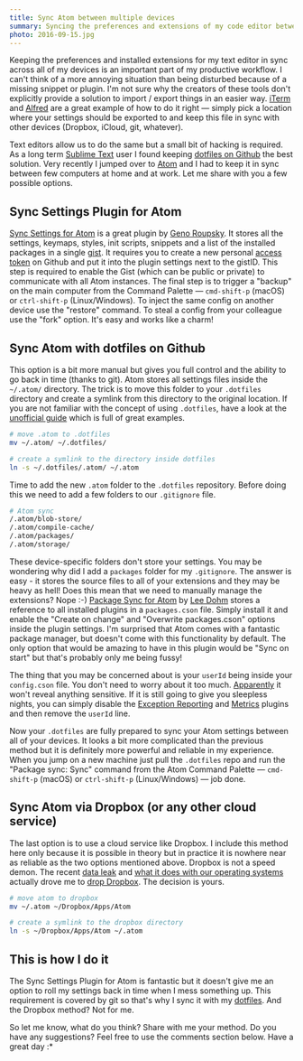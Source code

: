 ```yaml
---
title: Sync Atom between multiple devices
summary: Syncing the preferences and extensions of my code editor between all of my devices is part of my productive workflow. Here are a few methods to do it with Atom.
photo: 2016-09-15.jpg
---
```


Keeping the preferences and installed extensions for my text editor in sync across all of my devices is an important part of my productive workflow. I can't think of a more annoying situation than being disturbed because of a missing snippet or plugin. I'm not sure why the creators of these tools don't explicitly provide a solution to import / export things in an easier way. [iTerm](https://www.iterm2.com/) and [Alfred](https://www.alfredapp.com/) are a great example of how to do it right — simply pick a location where your settings should be exported to and keep this file in sync with other devices (Dropbox, iCloud, git, whatever).

Text editors allow us to do the same but a small bit of hacking is required. As a long term [Sublime Text](https://www.sublimetext.com/) user I found keeping [dotfiles on Github](https://dotfiles.github.io/) the best solution. Very recently I jumped over to [Atom](https://atom.io/) and I had to keep it in sync between few computers at home and at work. Let me share with you a few possible options.

## Sync Settings Plugin for Atom

[Sync Settings for Atom](https://atom.io/packages/sync-settings) is a great plugin by [Geno Roupsky](https://github.com/groupsky). It stores all the settings, keymaps, styles, init scripts, snippets and a list of the installed packages in a single [gist](https://gist.github.com/). It requires you to create a new personal [access token](https://github.com/settings/tokens/new) on Github and put it into the plugin settings next to the gistID. This step is required to enable the Gist (which can be public or private) to communicate with all Atom instances. The final step is to trigger a "backup" on the main computer from the Command Palette — `cmd-shift-p` (macOS) or `ctrl-shift-p` (Linux/Windows). To inject the same config on another device use the "restore" command. To steal a config from your colleague use the "fork" option. It's easy and works like a charm!

## Sync Atom with dotfiles on Github

This option is a bit more manual but gives you full control and the ability to go back in time (thanks to git). Atom stores all settings files inside the `~/.atom/` directory. The trick is to move this folder to your `.dotfiles` directory and create a symlink from this directory to the original location. If you are not familiar with the concept of using `.dotfiles`, have a look at the [unofficial guide](https://dotfiles.github.io/) which is full of great examples.

```bash
# move .atom to .dotfiles
mv ~/.atom/ ~/.dotfiles/

# create a symlink to the directory inside dotfiles
ln -s ~/.dotfiles/.atom/ ~/.atom
```

Time to add the new `.atom` folder to the `.dotfiles` repository. Before doing this we need to add a few folders to our `.gitignore` file.

```bash
# Atom sync
/.atom/blob-store/
/.atom/compile-cache/
/.atom/packages/
/.atom/storage/
```

These device-specific folders don't store your settings. You may be wondering why did I add a `packages` folder for my `.gitignore`. The answer is easy - it stores the source files to all of your extensions and they may be heavy as hell! Does this mean that we need to manually manage the extensions? Nope :-) [Package Sync for Atom](https://atom.io/packages/package-sync) by [Lee Dohm](https://github.com/lee-dohm) stores a reference to all installed plugins in a `packages.cson` file. Simply install it and enable the "Create on change" and "Overwrite packages.cson" options inside the plugin settings. I'm surprised that Atom comes with a fantastic package manager, but doesn't come with this functionality by default. The only option that would be amazing to have in this plugin would be "Sync on start" but that's probably only me being fussy!

The thing that you may be concerned about is your `userId` being inside your `config.cson` file. You don't need to worry about it too much. [Apparently](https://github.com/atom/metrics/issues/18#issuecomment-36484448) it won't reveal anything sensitive. If it is still going to give you sleepless nights, you can simply disable the [Exception Reporting](https://atom.io/packages/exception-reporting) and [Metrics](https://atom.io/packages/metrics) plugins and then remove the `userId` line.

Now your `.dotfiles` are fully prepared to sync your Atom settings between all of your devices. It looks a bit more complicated than the previous method but it is definitely more powerful and reliable in my experience. When you jump on a new machine just pull the `.dotfiles` repo and run the "Package sync: Sync" command from the Atom Command Palette — `cmd-shift-p` (macOS) or `ctrl-shift-p` (Linux/Windows) — job done.

## Sync Atom via Dropbox (or any other cloud service)

The last option is to use a cloud service like Dropbox. I include this method here only because it is possible in theory but in practice it is nowhere near as reliable as the two options mentioned above. Dropbox is not a speed demon. The recent [data leak](https://www.troyhunt.com/the-dropbox-hack-is-real/) and [what it does with our operating systems](http://applehelpwriter.com/2016/08/29/discovering-how-dropbox-hacks-your-mac/) actually drove me to [drop Dropbox](http://www.drop-dropbox.com/). The decision is yours.

```bash
# move atom to dropbox
mv ~/.atom ~/Dropbox/Apps/Atom

# create a symlink to the dropbox directory
ln -s ~/Dropbox/Apps/Atom ~/.atom
```

## This is how I do it

The Sync Settings Plugin for Atom is fantastic but it doesn't give me an option to roll my settings back in time when I mess something up. This requirement is covered by git so that's why I sync it with my [dotfiles](https://github.com/pawelgrzybek/dotfiles). And the Dropbox method? Not for me.

So let me know, what do you think? Share with me your method. Do you have any suggestions? Feel free to use the comments section below. Have a great day :*
